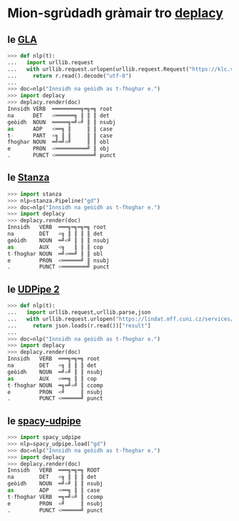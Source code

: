 # Mion-sgrùdadh gràmair tro [deplacy](https://koichiyasuoka.github.io/deplacy/)

## le [GLA](https://klc.vdu.lt/sgtoolkit/)

```py
>>> def nlp(t):
...   import urllib.request
...   with urllib.request.urlopen(urllib.request.Request("https://klc.vdu.lt/sgtoolkit/parser",t.encode(),{})) as r:
...     return r.read().decode("utf-8")
...
>>> doc=nlp("Innsidh na geòidh as t-fhoghar e.")
>>> import deplacy
>>> deplacy.render(doc)
Innsidh VERB  ═════════╗═╗═╗ root
na      DET   <══════╗ ║ ║ ║ det
geòidh  NOUN  ═════╗═╝<╝ ║ ║ nsubj
as      ADP   <══╗ ║     ║ ║ case
t-      PART  <╗ ║ ║     ║ ║ case
fhoghar NOUN  ═╝═╝<╝     ║ ║ obl
e       PRON  <══════════╝ ║ obj
.       PUNCT <════════════╝ punct
```

## le [Stanza](https://stanfordnlp.github.io/stanza)

```py
>>> import stanza
>>> nlp=stanza.Pipeline("gd")
>>> doc=nlp("Innsidh na geòidh as t-fhoghar e.")
>>> import deplacy
>>> deplacy.render(doc)
Innsidh   VERB  ═══╗═╗═╗═╗ root
na        DET   <╗ ║ ║ ║ ║ det
geòidh    NOUN  ═╝<╝ ║ ║ ║ nsubj
as        AUX   <╗   ║ ║ ║ cop
t-fhoghar NOUN  ═╝<══╝ ║ ║ obl
e         PRON  <══════╝ ║ nsubj
.         PUNCT <════════╝ punct
```

## le [UDPipe 2](http://ufal.mff.cuni.cz/udpipe/2)

```py
>>> def nlp(t):
...   import urllib.request,urllib.parse,json
...   with urllib.request.urlopen("https://lindat.mff.cuni.cz/services/udpipe/api/process?model=gd&tokenizer&tagger&parser&data="+urllib.parse.quote(t)) as r:
...     return json.loads(r.read())["result"]
...
>>> doc=nlp("Innsidh na geòidh as t-fhoghar e.")
>>> import deplacy
>>> deplacy.render(doc)
Innsidh   VERB  ═══╗═╗═╗ root
na        DET   <╗ ║ ║ ║ det
geòidh    NOUN  ═╝<╝ ║ ║ nsubj
as        AUX   <══╗ ║ ║ cop
t-fhoghar NOUN  ═╗═╝<╝ ║ ccomp
e         PRON  <╝     ║ nsubj
.         PUNCT <══════╝ punct
```

## le [spacy-udpipe](https://github.com/TakeLab/spacy-udpipe)

```py
>>> import spacy_udpipe
>>> nlp=spacy_udpipe.load("gd")
>>> doc=nlp("Innsidh na geòidh as t-fhoghar e.")
>>> import deplacy
>>> deplacy.render(doc)
Innsidh   VERB  ═══╗═╗═╗ ROOT
na        DET   <╗ ║ ║ ║ det
geòidh    NOUN  ═╝<╝ ║ ║ nsubj
as        ADP   <══╗ ║ ║ case
t-fhoghar VERB  ═╗═╝<╝ ║ ccomp
e         PRON  <╝     ║ nsubj
.         PUNCT <══════╝ punct
```

